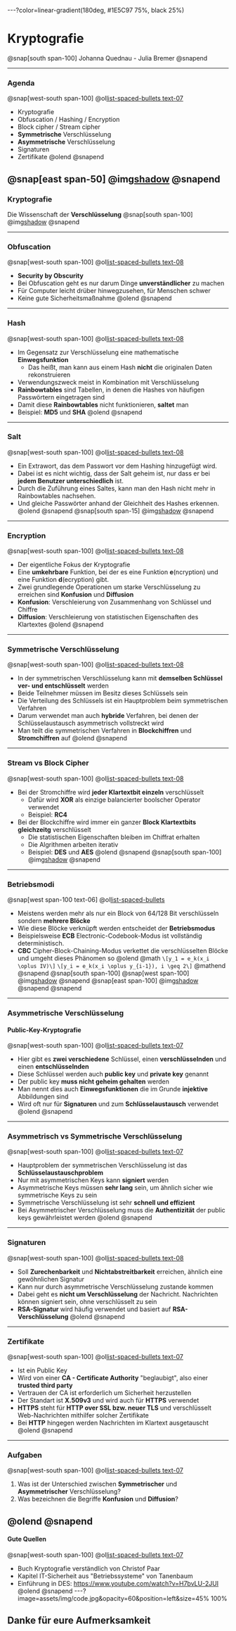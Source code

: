 ---?color=linear-gradient(180deg, #1E5C97 75%, black 25%)
# Kryptografie
@snap[south span-100]
Johanna Quednau - Julia Bremer
@snapend

---
### **Agenda**

@snap[west-south span-100]
@ol[list-spaced-bullets text-07](true)
- Kryptografie
- Obfuscation / Hashing / Encryption
- Block cipher / Stream cipher
- **Symmetrische** Verschlüsselung
- **Asymmetrische** Verschlüsselung
- Signaturen
- Zertifikate
@olend
@snapend

@snap[east span-50]
@img[shadow](assets/img/keys.jpg)
@snapend
---

### Kryptografie

Die Wissenschaft der **Verschlüsselung**
@snap[south span-100]
@img[shadow](assets/img/crypt_gebiete.png)
@snapend

---
### Obfuscation

@snap[west-south span-100]
@ol[list-spaced-bullets text-08](true)
- **Security by Obscurity**
- Bei Obfuscation geht es nur darum Dinge **unverständlicher** zu machen
- Für Computer leicht drüber hinwegzusehen, für Menschen schwer
- Keine gute Sicherheitsmaßnahme
@olend
@snapend

---
### Hash

@snap[west-south span-100]
@ol[list-spaced-bullets text-08](true)
- Im Gegensatz zur Verschlüsselung eine mathematische **Einwegsfunktion**
    - Das heißt, man kann aus einem Hash **nicht** die originalen Daten rekonstruieren
- Verwendungszweck meist in Kombination mit Verschlüsselung
- **Rainbowtables** sind Tabellen, in denen die Hashes von häufigen Passwörtern eingetragen sind
- Damit diese **Rainbowtables** nicht funktionieren, **saltet** man
- Beispiel: **MD5** und **SHA**
@olend
@snapend

---
### Salt

@snap[west-south span-100]
@ol[list-spaced-bullets text-08](true)
- Ein Extrawort, das dem Passwort vor dem Hashing hinzugefügt wird.
- Dabei ist es nicht wichtig, dass der Salt geheim ist, nur dass er bei **jedem Benutzer unterschiedlich** ist.
- Durch die Zuführung eines Saltes, kann man den Hash nicht mehr in Rainbowtables nachsehen.
- Und gleiche Passwörter anhand der Gleichheit des Hashes erkennen.
@olend
@snapend
@snap[south span-15]
@img[shadow](assets/img/salt.png)
@snapend

---
### Encryption

@snap[west-south span-100]
@ol[list-spaced-bullets text-08](true)
- Der eigentliche Fokus der Kryptografie
- Eine **umkehrbare** Funktion, bei der es eine Funktion **e**(ncryption) und eine Funktion **d**(ecryption) gibt.
- Zwei grundlegende Operationen um starke Verschlüsselung zu erreichen sind **Konfusion** und **Diffusion**
- **Konfusion**: Verschleierung von Zusammenhang von Schlüssel und Chiffre
- **Diffusion**: Verschleierung von statistischen Eigenschaften des Klartextes
@olend
@snapend

---
### **Symmetrische** Verschlüsselung

@snap[west-south span-100]
@ol[list-spaced-bullets text-08](true)
- In der symmetrischen Verschlüsselung kann mit **demselben Schlüssel ver- und entschlüsselt** werden
- Beide Teilnehmer müssen im Besitz dieses Schlüssels sein
- Die Verteilung des Schlüssels ist ein Hauptproblem beim symmetrischen Verfahren
- Darum verwendet man auch **hybride** Verfahren, bei denen der Schlüsselaustausch asymmetrisch vollstreckt wird
- Man teilt die symmetrischen Verfahren in **Blockchiffren** und **Stromchiffren** auf
@olend
@snapend

---
### Stream vs Block Cipher
@snap[west-south span-100]
@ol[list-spaced-bullets text-08](true)
- Bei der Stromchiffre wird **jeder Klartextbit einzeln** verschlüsselt
   - Dafür wird **XOR** als einzige balancierter boolscher Operator verwendet
   - Beispiel: **RC4**
- Bei der Blockchiffre wird immer ein ganzer **Block Klartextbits gleichzeitg** verschlüsselt
   - Die statistischen Eigenschaften bleiben im Chiffrat erhalten
   - Die Algrithmen arbeiten iterativ
   - Beispiel: **DES** und **AES**
@olend
@snapend
@snap[south span-100]
@img[shadow](assets/img/DES.png)
@snapend

---
### Betriebsmodi
@snap[west span-100 text-06]
@ol[list-spaced-bullets](true)
- Meistens werden mehr als nur ein Block von 64/128 Bit verschlüsseln sondern **mehrere Blöcke**
- Wie diese Blöcke verknüpft werden entscheidet der **Betriebsmodus**
- Beispielsweise **ECB** Electronic-Codebook-Modus ist vollständig deterministisch.
- **CBC** Cipher-Block-Chaining-Modus verkettet die verschlüsselten Blöcke und umgeht dieses Phänomen so
@olend
@math
`\[y_1 = e_k(x_i \oplus IV)\]`
`\[y_i = e_k(x_i \oplus y_{i-1}), i \geq 2\]`
@mathend
@snapend
@snap[south span-100]
@snap[west span-100]
@img[shadow](assets/img/pingu1.png)
@snapend
@snap[east span-100]
@img[shadow](assets/img/pingu2.png)
@snapend
@snapend

---
### Asymmetrische Verschlüsselung
#### **Public-Key-Kryptografie**

@snap[west-south span-100]
@ol[list-spaced-bullets text-07](true)
- Hier gibt es **zwei verschiedene** Schlüssel, einen **verschlüsselnden** und einen **entschlüsselnden**
- Diese Schlüssel werden auch **public key** und **private key** genannt
- Der public key **muss nicht geheim gehalten** werden
- Man nennt dies auch **Einwegsfunktionen** die im Grunde **injektive** Abbildungen sind
- Wird oft nur für **Signaturen** und zum **Schlüsselaustausch** verwendet
@olend
@snapend

---
### Asymmetrisch vs Symmetrische Verschlüsselung

@snap[west-south span-100]
@ol[list-spaced-bullets text-07](true)
- Hauptproblem der symmetrischen Verschlüsselung ist das **Schlüsselaustauschproblem**
- Nur mit asymmetrischen Keys kann **signiert** werden
- Asymmetrische Keys müssen **sehr lang** sein, um ähnlich sicher wie symmetrische Keys zu sein
- Symmetrische Verschlüsselung ist sehr **schnell und effizient**
- Bei Asymmetrischer Verschlüsselung muss die **Authentizität** der public keys gewährleistet werden
@olend
@snapend

---
### Signaturen

@snap[west-south span-100]
@ol[list-spaced-bullets text-08](true)
- Soll **Zurechenbarkeit** und **Nichtabstreitbarkeit** erreichen, ähnlich eine gewöhnlichen Signatur
- Kann nur durch asymmetrische Verschlüsselung zustande kommen
- Dabei geht es **nicht um Verschlüsselung** der Nachricht. Nachrichten können signiert sein, ohne verschlüsselt zu sein
- **RSA-Signatur** wird häufig verwendet und basiert auf **RSA-Verschlüsselung**
@olend
@snapend
---
### Zertifikate

@snap[west-south span-100]
@ol[list-spaced-bullets text-07](true)
- Ist ein Public Key
- Wird von einer **CA - Certificate Authority** "beglaubigt", also einer **trusted third party**
- Vertrauen der CA ist erforderlich um Sicherheit herzustellen
- Der Standart ist **X.509v3** und wird auch für **HTTPS** verwendet
- **HTTPS** steht für **HTTP over SSL bzw. neuer TLS** und verschlüsselt Web-Nachrichten mithilfer solcher Zertifikate
- Bei **HTTP** hingegen werden Nachrichten im Klartext ausgetauscht 
@olend
@snapend

---
### Aufgaben

@snap[west-south span-100]
@ol[list-spaced-bullets text-07](true)
1. Was ist der Unterschied zwischen **Symmetrischer** und **Asymmetrischer** Verschlüsselung?
1. Was bezeichnen die Begriffe **Konfusion** und **Diffusion**?

@olend
@snapend
---
#### Gute Quellen

@snap[west-south span-100]
@ol[list-spaced-bullets text-07](true)
- Buch Kryptografie verständlich von Christof Paar
- Kapitel IT-Sicherheit aus "Betriebssysteme" von Tanenbaum
- Einführung in DES: https://www.youtube.com/watch?v=H7bvLU-2JUI
@olend
@snapend
---?image=assets/img/code.jpg&opacity=60&position=left&size=45% 100%
## **Danke** für eure Aufmerksamkeit
